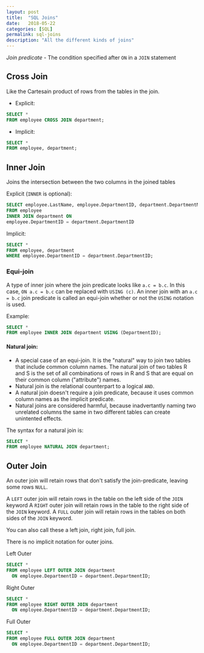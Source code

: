 ```yaml
---
layout: post
title:  "SQL Joins"
date:   2018-05-22
categories: [SQL]
permalink: sql-joins
description: "All the different kinds of joins"
---
```

*Join predicate* - The condition specified after `ON` in a `JOIN` statement

## Cross Join
Like the Cartesain product of rows from the tables in the join.

- Explicit: 
```sql
SELECT *
FROM employee CROSS JOIN department;
```
- Implicit:
```sql
SELECT *
FROM employee, department;
```

## Inner Join
Joins the intersection between the two columns in the joined tables

Explicit (`INNER` is optional):
```sql
SELECT employee.LastName, employee.DepartmentID, department.DepartmentName 
FROM employee 
INNER JOIN department ON
employee.DepartmentID = department.DepartmentID
```
Implicit:
```sql
SELECT *
FROM employee, department
WHERE employee.DepartmentID = department.DepartmentID;
```
### Equi-join
A type of inner join where the join predicate looks like `a.c = b.c`. In this case, `ON a.c = b.c` can be replaced with `USING (c)`. An inner join with an `a.c = b.c` join predicate is called an equi-join whether or not the `USING` notation is used.

Example: 
```sql
SELECT *
FROM employee INNER JOIN department USING (DepartmentID);
```

#### Natural join:
- A special case of an equi-join. It is the "natural" way to join two tables that include common column names. The natural join of two tables R and S is the set of all combinations of rows in R and S that are equal on their common column ("attribute") names.
- Natural join is the relational counterpart to a logical `AND`.
- A natural join doesn't require a join predicate, because it uses common column names as the implicit predicate.
- Natural joins are considered harmful, because inadvertantly naming two unrelated columns the same in two different tables can create unintented effects.

The syntax for a natural join is:
```sql    
SELECT *
FROM employee NATURAL JOIN department;
```

## Outer Join
An outer join will retain rows that don't satisfy the join-predicate, leaving some rows `NULL`.

A `LEFT` outer join will retain rows in the table on the left side of the `JOIN` keyword
A `RIGHT` outer join will retain rows in the table to the right side of the `JOIN` keyword.
A `FULL` outer join will retain rows in the tables on both sides of the `JOIN` keyword.

You can also call these a left join, right join, full join.

There is no implicit notation for outer joins.

Left Outer
```sql
SELECT *
FROM employee LEFT OUTER JOIN department 
  ON employee.DepartmentID = department.DepartmentID;
```
Right Outer

```sql
SELECT *
FROM employee RIGHT OUTER JOIN department
  ON employee.DepartmentID = department.DepartmentID;
```
Full Outer
```sql
SELECT *
FROM employee FULL OUTER JOIN department
  ON employee.DepartmentID = department.DepartmentID;
```